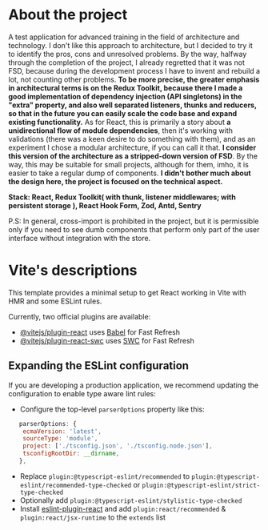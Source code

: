 # About the project

A test application for advanced training in the field of architecture and technology. I don't like this approach to architecture, but I decided to try it to identify the pros, cons and unresolved problems. By the way, halfway through the completion of the project, I already regretted that it was not FSD, because during the development process I have to invent and rebuild a lot, not counting other problems. **To be more precise, the greater emphasis in architectural terms is on the Redux Toolkit, because there I made a good implementation of dependency injection (API singletons) in the "extra" property, and also well separated listeners, thunks and reducers, so that in the future you can easily scale the code base and expand existing functionality.** As for React, this is primarily a story about **a unidirectional flow of module dependencies**, then it's working with validations (there was a keen desire to do something with them), and as an experiment I chose a modular architecture, if you can call it that. **I consider this version of the architecture as a stripped-down version of FSD**. By the way, this may be suitable for small projects, although for them, imho, it is easier to take a regular dump of components. **I didn't bother much about the design here, the project is focused on the technical aspect.**

**Stack: React, Redux Toolkit( with thunk, listener middlewares; with persistent storage ), React Hook Form, Zod, Antd, Sentry**

P.S: In general, cross-import is prohibited in the project, but it is permissible only if you need to see dumb components that perform only part of the user interface without integration with the store.

# Vite's descriptions

This template provides a minimal setup to get React working in Vite with HMR and some ESLint rules.

Currently, two official plugins are available:

- [@vitejs/plugin-react](https://github.com/vitejs/vite-plugin-react/blob/main/packages/plugin-react/README.md) uses [Babel](https://babeljs.io/) for Fast Refresh
- [@vitejs/plugin-react-swc](https://github.com/vitejs/vite-plugin-react-swc) uses [SWC](https://swc.rs/) for Fast Refresh

## Expanding the ESLint configuration

If you are developing a production application, we recommend updating the configuration to enable type aware lint rules:

- Configure the top-level `parserOptions` property like this:

```js
   parserOptions: {
    ecmaVersion: 'latest',
    sourceType: 'module',
    project: ['./tsconfig.json', './tsconfig.node.json'],
    tsconfigRootDir: __dirname,
   },
```

- Replace `plugin:@typescript-eslint/recommended` to `plugin:@typescript-eslint/recommended-type-checked` or `plugin:@typescript-eslint/strict-type-checked`
- Optionally add `plugin:@typescript-eslint/stylistic-type-checked`
- Install [eslint-plugin-react](https://github.com/jsx-eslint/eslint-plugin-react) and add `plugin:react/recommended` & `plugin:react/jsx-runtime` to the `extends` list
